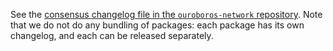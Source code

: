 See the [consensus changelog file in the `ouroboros-network`
repository](https://github.com/input-output-hk/ouroboros-network/blob/master/Consensus-CHANGELOG.md).
Note that we do not do any bundling of packages: each package has its own
changelog, and each can be released separately.
